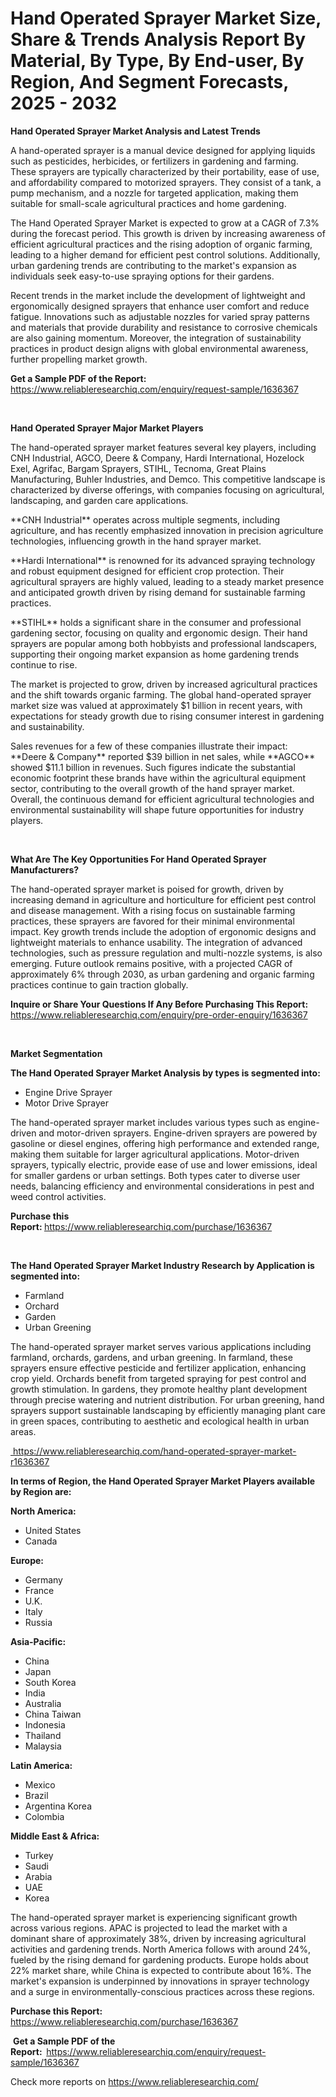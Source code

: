 <p><h1>Hand Operated Sprayer Market Size, Share & Trends Analysis Report By Material, By Type, By End-user, By Region, And Segment Forecasts, 2025 - 2032</h1></p><p><strong>Hand Operated Sprayer Market Analysis and Latest Trends</strong></p>
<p><p>A hand-operated sprayer is a manual device designed for applying liquids such as pesticides, herbicides, or fertilizers in gardening and farming. These sprayers are typically characterized by their portability, ease of use, and affordability compared to motorized sprayers. They consist of a tank, a pump mechanism, and a nozzle for targeted application, making them suitable for small-scale agricultural practices and home gardening.</p><p>The Hand Operated Sprayer Market is expected to grow at a CAGR of 7.3% during the forecast period. This growth is driven by increasing awareness of efficient agricultural practices and the rising adoption of organic farming, leading to a higher demand for efficient pest control solutions. Additionally, urban gardening trends are contributing to the market's expansion as individuals seek easy-to-use spraying options for their gardens.</p><p>Recent trends in the market include the development of lightweight and ergonomically designed sprayers that enhance user comfort and reduce fatigue. Innovations such as adjustable nozzles for varied spray patterns and materials that provide durability and resistance to corrosive chemicals are also gaining momentum. Moreover, the integration of sustainability practices in product design aligns with global environmental awareness, further propelling market growth.</p></p>
<p><strong>Get a Sample PDF of the Report:&nbsp;</strong> <a href="https://www.reliableresearchiq.com/enquiry/request-sample/1636367?utm_campaign=2298&utm_medium=2&utm_source=Github&utm_content=ia&utm_term=16022025&utm_id=hand-operated-sprayer">https://www.reliableresearchiq.com/enquiry/request-sample/1636367</a></p>
<p>&nbsp;</p>
<p><strong>Hand Operated Sprayer Major Market Players</strong></p>
<p><p>The hand-operated sprayer market features several key players, including CNH Industrial, AGCO, Deere & Company, Hardi International, Hozelock Exel, Agrifac, Bargam Sprayers, STIHL, Tecnoma, Great Plains Manufacturing, Buhler Industries, and Demco. This competitive landscape is characterized by diverse offerings, with companies focusing on agricultural, landscaping, and garden care applications.</p><p>**CNH Industrial** operates across multiple segments, including agriculture, and has recently emphasized innovation in precision agriculture technologies, influencing growth in the hand sprayer market. </p><p>**Hardi International** is renowned for its advanced spraying technology and robust equipment designed for efficient crop protection. Their agricultural sprayers are highly valued, leading to a steady market presence and anticipated growth driven by rising demand for sustainable farming practices.</p><p>**STIHL** holds a significant share in the consumer and professional gardening sector, focusing on quality and ergonomic design. Their hand sprayers are popular among both hobbyists and professional landscapers, supporting their ongoing market expansion as home gardening trends continue to rise.</p><p>The market is projected to grow, driven by increased agricultural practices and the shift towards organic farming. The global hand-operated sprayer market size was valued at approximately $1 billion in recent years, with expectations for steady growth due to rising consumer interest in gardening and sustainability.</p><p>Sales revenues for a few of these companies illustrate their impact: **Deere & Company** reported $39 billion in net sales, while **AGCO** showed $11.1 billion in revenues. Such figures indicate the substantial economic footprint these brands have within the agricultural equipment sector, contributing to the overall growth of the hand sprayer market. Overall, the continuous demand for efficient agricultural technologies and environmental sustainability will shape future opportunities for industry players.</p></p>
<p>&nbsp;</p>
<p><strong>What Are The Key Opportunities For Hand Operated Sprayer Manufacturers?</strong></p>
<p><p>The hand-operated sprayer market is poised for growth, driven by increasing demand in agriculture and horticulture for efficient pest control and disease management. With a rising focus on sustainable farming practices, these sprayers are favored for their minimal environmental impact. Key growth trends include the adoption of ergonomic designs and lightweight materials to enhance usability. The integration of advanced technologies, such as pressure regulation and multi-nozzle systems, is also emerging. Future outlook remains positive, with a projected CAGR of approximately 6% through 2030, as urban gardening and organic farming practices continue to gain traction globally.</p></p>
<p><strong>Inquire or Share Your Questions If Any Before Purchasing This Report:</strong> <a href="https://www.reliableresearchiq.com/enquiry/pre-order-enquiry/1636367?utm_campaign=2298&utm_medium=2&utm_source=Github&utm_content=ia&utm_term=16022025&utm_id=hand-operated-sprayer">https://www.reliableresearchiq.com/enquiry/pre-order-enquiry/1636367</a></p>
<p>&nbsp;</p>
<p><strong>Market Segmentation</strong></p>
<p><strong>The Hand Operated Sprayer Market Analysis by types is segmented into:</strong></p>
<p><ul><li>Engine Drive Sprayer</li><li>Motor Drive Sprayer</li></ul></p>
<p><p>The hand-operated sprayer market includes various types such as engine-driven and motor-driven sprayers. Engine-driven sprayers are powered by gasoline or diesel engines, offering high performance and extended range, making them suitable for larger agricultural applications. Motor-driven sprayers, typically electric, provide ease of use and lower emissions, ideal for smaller gardens or urban settings. Both types cater to diverse user needs, balancing efficiency and environmental considerations in pest and weed control activities.</p></p>
<p><strong>Purchase this Report:&nbsp;</strong><a href="https://www.reliableresearchiq.com/purchase/1636367?utm_campaign=2298&utm_medium=2&utm_source=Github&utm_content=ia&utm_term=16022025&utm_id=hand-operated-sprayer">https://www.reliableresearchiq.com/purchase/1636367</a></p>
<p>&nbsp;</p>
<p><strong>The Hand Operated Sprayer Market Industry Research by Application is segmented into:</strong></p>
<p><ul><li>Farmland</li><li>Orchard</li><li>Garden</li><li>Urban Greening</li></ul></p>
<p><p>The hand-operated sprayer market serves various applications including farmland, orchards, gardens, and urban greening. In farmland, these sprayers ensure effective pesticide and fertilizer application, enhancing crop yield. Orchards benefit from targeted spraying for pest control and growth stimulation. In gardens, they promote healthy plant development through precise watering and nutrient distribution. For urban greening, hand sprayers support sustainable landscaping by efficiently managing plant care in green spaces, contributing to aesthetic and ecological health in urban areas.</p></p>
<p><a href="https://www.reliableresearchiq.com/hand-operated-sprayer-market-r1636367?utm_campaign=2298&utm_medium=2&utm_source=Github&utm_content=ia&utm_term=16022025&utm_id=hand-operated-sprayer">&nbsp;https://www.reliableresearchiq.com/hand-operated-sprayer-market-r1636367</a></p>
<p><strong>In terms of Region, the Hand Operated Sprayer Market Players available by Region are:</strong></p>
<p>
    <p> <strong> North America: </strong>
        <ul>
            <li>United States</li>
            <li>Canada</li>
        </ul>
        </p> 
    <p> <strong> Europe: </strong>
        <ul>
            <li>Germany</li>
            <li>France</li>
            <li>U.K.</li>
            <li>Italy</li>
            <li>Russia</li>
        </ul>
        </p> 
    <p> <strong> Asia-Pacific: </strong>
        <ul>
            <li>China</li>
            <li>Japan</li>
            <li>South Korea</li>
            <li>India</li>
            <li>Australia</li>
            <li>China Taiwan</li>
            <li>Indonesia</li>
            <li>Thailand</li>
            <li>Malaysia</li>
        </ul>
        </p> 
    <p> <strong> Latin America: </strong>
        <ul>
            <li>Mexico</li>
            <li>Brazil</li>
            <li>Argentina Korea</li>
            <li>Colombia</li>
        </ul>
        </p> 
    <p> <strong> Middle East & Africa: </strong>
        <ul>
            <li>Turkey</li>
            <li>Saudi</li>
            <li>Arabia</li>
            <li>UAE</li>
            <li>Korea</li>
        </ul>
    </p>
    </p>
<p><p>The hand-operated sprayer market is experiencing significant growth across various regions. APAC is projected to lead the market with a dominant share of approximately 38%, driven by increasing agricultural activities and gardening trends. North America follows with around 24%, fueled by the rising demand for gardening products. Europe holds about 22% market share, while China is expected to contribute about 16%. The market's expansion is underpinned by innovations in sprayer technology and a surge in environmentally-conscious practices across these regions.</p></p>
<p><strong>Purchase this Report: </strong><a href="https://www.reliableresearchiq.com/purchase/1636367?utm_campaign=2298&utm_medium=2&utm_source=Github&utm_content=ia&utm_term=16022025&utm_id=hand-operated-sprayer">https://www.reliableresearchiq.com/purchase/1636367</a></p>
<p>&nbsp;<strong>Get a Sample PDF of the Report:&nbsp;&nbsp;</strong><a href="https://www.reliableresearchiq.com/enquiry/request-sample/1636367?utm_campaign=2298&utm_medium=2&utm_source=Github&utm_content=ia&utm_term=16022025&utm_id=hand-operated-sprayer">https://www.reliableresearchiq.com/enquiry/request-sample/1636367</a></p>
<p><strong></strong></p>
<p>Check more reports on <a href="https://www.reliableresearchiq.com/?utm_campaign=2298&utm_medium=2&utm_source=Github&utm_content=ia&utm_term=16022025&utm_id=hand-operated-sprayer">https://www.reliableresearchiq.com/</a></p>